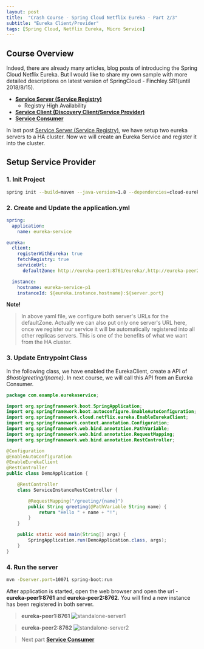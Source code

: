 ```yaml
---
layout: post
title:  "Crash Course - Spring Cloud Netflix Eureka - Part 2/3"
subtitle: "Eureka Client/Provider"
tags: [Spring Cloud, Netflix Eureka, Micro Service]
---
```


## Course Overview

Indeed, there are already many articles, blog posts of introducing the Spring Cloud Netflix Eureka. But I would like to share my own sample with more detailed descriptions on latest version of SpringCloud - Finchley.SR1(until 2018/8/15).

* **[Service Server (Service Registry)](/2018-08-15-Spring-Cloud-Eureka-Start-1-3/)**
    * Registry High Availability
* **[Service Client (Discovery Client/Service Provider)](/2018-08-16-Spring-Cloud-Eureka-Start-2-3/)**
* **[Service Consumer](/2018-08-17-Spring-Cloud-Eureka-Start-3-3/)**

In last post [Service Server (Service Registry)](/2018-08-15-Spring-Cloud-Eureka-Start-1-3/), we have setup two eureka servers to a HA cluster. Now we will create an Eureka Service and register it into the cluster.

## Setup Service Provider

### 1. Init Project

```bash
spring init --build=maven --java-version=1.8 --dependencies=cloud-eureka,cloud-eureka-server eureka-service.zip
```

### 2. Create and Update the application.yml
```yaml
spring:
  application:
    name: eureka-service

eureka:
  client:
    registerWithEureka: true
    fetchRegistry: true
    serviceUrl:
      defaultZone: http://eureka-peer1:8761/eureka/,http://eureka-peer2:8762/eureka/

  instance:
    hostname: eureka-service-p1
    instanceId: ${eureka.instance.hostname}:${server.port}
```

**Note!**
> In above yaml file, we configure both server's URLs for the defaultZone. Actually we can also put only one server's URL here, once we register our service it will be automatically registered into all other replicas servers. This is one of the benefits of what we want from the HA cluster.

### 3. Update Entrypoint Class

In the following class, we have enabled the EurekaClient, create a API of _$host/greeting/{name}_. In next course, we will call this API from an Eureka Consumer.

```java
package com.example.eurekaservice;

import org.springframework.boot.SpringApplication;
import org.springframework.boot.autoconfigure.EnableAutoConfiguration;
import org.springframework.cloud.netflix.eureka.EnableEurekaClient;
import org.springframework.context.annotation.Configuration;
import org.springframework.web.bind.annotation.PathVariable;
import org.springframework.web.bind.annotation.RequestMapping;
import org.springframework.web.bind.annotation.RestController;

@Configuration
@EnableAutoConfiguration
@EnableEurekaClient
@RestController
public class DemoApplication {

	@RestController
	class ServiceInstanceRestController {

		@RequestMapping("/greeting/{name}")
		public String greeting(@PathVariable String name) {
			return "Hello " + name + "!";
		}
	}

	public static void main(String[] args) {
		SpringApplication.run(DemoApplication.class, args);
	}
}
```

### 4. Run the server

```bash
mvn -Dserver.port=10071 spring-boot:run
```

After application is started, open the web browser and open the url - **eureka-peer1:8761** and **eureka-peer2:8762**. You will find a new instance has been registered in both server.

>**eureka-peer1:8761**
![standalone-server1]({{site.baseurl}}/res/images/crash-course-eureka/peer1-server-service.png?raw=true)

>**eureka-peer2:8762**
![standalone-server2]({{site.baseurl}}/res/images/crash-course-eureka/peer2-server-service.png?raw=true)

> Next part **[Service Consumer](/2018-08-17-Spring-Cloud-Eureka-Start-3-3/)**